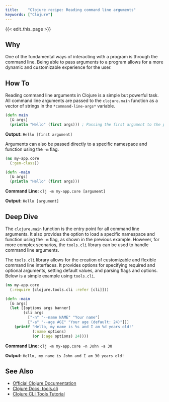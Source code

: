 ```yaml
---
title:    "Clojure recipe: Reading command line arguments"
keywords: ["Clojure"]
---
```


{{< edit_this_page >}}

## Why

One of the fundamental ways of interacting with a program is through the command line. Being able to pass arguments to a program allows for a more dynamic and customizable experience for the user.

## How To

Reading command line arguments in Clojure is a simple but powerful task. All command line arguments are passed to the `clojure.main` function as a vector of strings in the `*command-line-args*` variable.

```Clojure
(defn main 
  [& args]
  (println "Hello" (first args))) ; Passing the first argument to the println function
```
**Output:** `Hello [first argument]`

Arguments can also be passed directly to a specific namespace and function using the `-m` flag.

```Clojure
(ns my-app.core
  (:gen-class))

(defn -main 
  [& args]
  (println "Hello" (first args)))

```

**Command Line:** `clj -m my-app.core [argument]`

**Output:** `Hello [argument]`

## Deep Dive

The `clojure.main` function is the entry point for all command line arguments. It also provides the option to load a specific namespace and function using the `-m` flag, as shown in the previous example. However, for more complex scenarios, the `tools.cli` library can be used to handle command line arguments.

The `tools.cli` library allows for the creation of customizable and flexible command line interfaces. It provides options for specifying required and optional arguments, setting default values, and parsing flags and options. Below is a simple example using `tools.cli`.

```Clojure
(ns my-app.core
  (:require [clojure.tools.cli :refer [cli]]))

(defn -main 
  [& args]
  (let [[options args banner]
        (cli args
          ["-n" "--name NAME" "Your name"]
          ["-a" "--age AGE" "Your age (default: 24)"])]
    (printf "Hello, my name is %s and I am %d years old!" 
            (:name options)
            (or (:age options) 24))))

```

**Command Line:** `clj -m my-app.core -n John -a 30`

**Output:** `Hello, my name is John and I am 30 years old!`

## See Also

- [Official Clojure Documentation](https://clojure.org/reference/repl_and_main#_command_line_arguments)
- [Clojure Docs: tools.cli](https://clojuredocs.org/clojure.tools.cli)
- [Clojure CLI Tools Tutorial](https://github.com/clojure/tools.cli#clojure-cli-tools-tutorial)